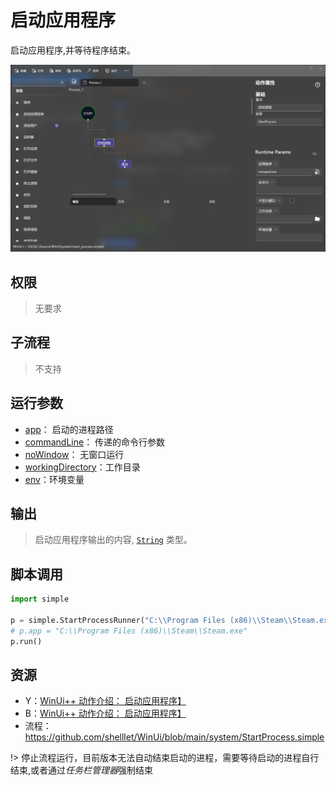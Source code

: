 # 启动应用程序

启动应用程序,并等待程序结束。

![StartProcess](./images/04.png ':size=90%')


## 权限
> 无要求

## 子流程

> 不支持

## 运行参数

* [app](./types/Path.md)： 启动的进程路径
* [commandLine](./types/String.md)： 传递的命令行参数
* [noWindow](./types/Boolean.md)： 无窗口运行
* [workingDirectory](./types/Path.md)：工作目录
* [env](./types/String.md)：环境变量

## 输出

>    启动应用程序输出的内容, [`String`](./types/String.md) 类型。


## 脚本调用

```python
import simple

p = simple.StartProcessRunner("C:\\Program Files (x86)\\Steam\\Steam.exe")
# p.app = "C:\\Program Files (x86)\\Steam\\Steam.exe"
p.run()
```

## 资源

* Y：[WinUi++ 动作介绍： 启动应用程序】](https://youtu.be/GuonLCJ6AR4)
* B：[WinUi++ 动作介绍： 启动应用程序】](https://www.bilibili.com/video/BV15s4y1T7ry/)
* 流程：https://github.com/shelllet/WinUi/blob/main/system/StartProcess.simple

!> 停止流程运行，目前版本无法自动结束启动的进程，需要等待启动的进程自行结束,或者通过*任务栏管理器*强制结束
